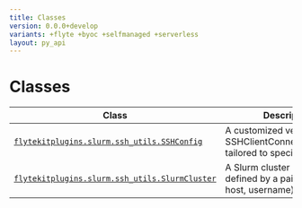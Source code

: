 ```yaml
---
title: Classes
version: 0.0.0+develop
variants: +flyte +byoc +selfmanaged +serverless
layout: py_api
---
```


# Classes

| Class | Description |
|-|-|
| [`flytekitplugins.slurm.ssh_utils.SSHConfig`](../packages/flytekitplugins.slurm.ssh_utils#flytekitpluginsslurmssh_utilssshconfig) |A customized version of SSHClientConnectionOptions, tailored to specific needs. |
| [`flytekitplugins.slurm.ssh_utils.SlurmCluster`](../packages/flytekitplugins.slurm.ssh_utils#flytekitpluginsslurmssh_utilsslurmcluster) |A Slurm cluster instance is defined by a pair of (Slurm host, username). |
